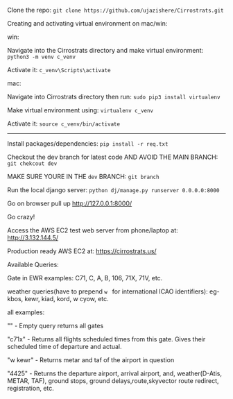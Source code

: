 Clone the repo:
`git clone https://github.com/ujazishere/Cirrostrats.git`

Creating and activating virtual environment on mac/win:


win:

Navigate into the Cirrostrats directory and make virtual environment:
`python3 -m venv c_venv`

Activate it:
`c_venv\Scripts\activate`


mac:

Navigate into Cirrostrats directory then run:
`sudo pip3 install virtualenv`

Make virtual environment using:
`virtualenv c_venv`

Activate it:
`source c_venv/bin/activate`


__________________________________________________________________________

Install packages/dependencies:
`pip install -r req.txt`

Checkout the dev branch for latest code AND AVOID THE MAIN BRANCH:
`git chekcout dev`

MAKE SURE YOURE IN THE `dev` BRANCH:
`git branch`

Run the local django server:
`python dj/manage.py runserver 0.0.0.0:8000`

Go on browser pull up http://127.0.0.1:8000/

Go crazy!




Access the AWS EC2 test web server from phone/laptop at:
http://3.132.144.5/

Production ready AWS EC2 at:
https://cirrostrats.us/


Available Queries:

Gate in EWR examples:
C71, C, A, B, 106, 71X, 71V, etc.

weather queries(have to prepend `w ` for international ICAO identifiers):
eg- kbos, kewr, kiad, kord, w cyow, etc.

all examples:

"" - Empty query returns all gates

"c71x" - Returns all flights scheduled times from this gate. Gives their scheduled time of departure and actual.

"w kewr" - Returns metar and taf of the airport in question

"4425" - Returns the departure airport, arrival airport, and, weather(D-Atis, METAR, TAF), ground stops, ground delays,route,skyvector route redirect, registration, etc.


 

